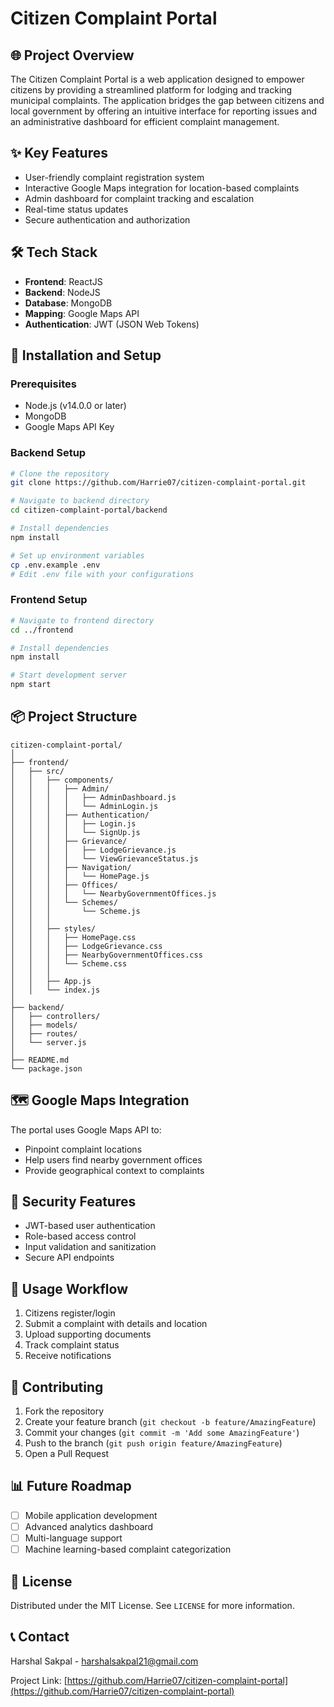 # Citizen Complaint Portal

## 🌐 Project Overview
The Citizen Complaint Portal is a web application designed to empower citizens by providing a streamlined platform for lodging and tracking municipal complaints. The application bridges the gap between citizens and local government by offering an intuitive interface for reporting issues and an administrative dashboard for efficient complaint management.

## ✨ Key Features
- User-friendly complaint registration system
- Interactive Google Maps integration for location-based complaints
- Admin dashboard for complaint tracking and escalation
- Real-time status updates
- Secure authentication and authorization

## 🛠 Tech Stack
- **Frontend**: ReactJS
- **Backend**: NodeJS
- **Database**: MongoDB
- **Mapping**: Google Maps API
- **Authentication**: JWT (JSON Web Tokens)

## 🚀 Installation and Setup

### Prerequisites
- Node.js (v14.0.0 or later)
- MongoDB
- Google Maps API Key

### Backend Setup
```bash
# Clone the repository
git clone https://github.com/Harrie07/citizen-complaint-portal.git

# Navigate to backend directory
cd citizen-complaint-portal/backend

# Install dependencies
npm install

# Set up environment variables
cp .env.example .env
# Edit .env file with your configurations
```

### Frontend Setup
```bash
# Navigate to frontend directory
cd ../frontend

# Install dependencies
npm install

# Start development server
npm start
```

## 📦 Project Structure
```
citizen-complaint-portal/
│
├── frontend/
│   ├── src/
│   │   ├── components/
│   │   │   ├── Admin/
│   │   │   │   ├── AdminDashboard.js
│   │   │   │   └── AdminLogin.js
│   │   │   ├── Authentication/
│   │   │   │   ├── Login.js
│   │   │   │   └── SignUp.js
│   │   │   ├── Grievance/
│   │   │   │   ├── LodgeGrievance.js
│   │   │   │   └── ViewGrievanceStatus.js
│   │   │   ├── Navigation/
│   │   │   │   └── HomePage.js
│   │   │   ├── Offices/
│   │   │   │   └── NearbyGovernmentOffices.js
│   │   │   └── Schemes/
│   │   │       └── Scheme.js
│   │   │
│   │   ├── styles/
│   │   │   ├── HomePage.css
│   │   │   ├── LodgeGrievance.css
│   │   │   ├── NearbyGovernmentOffices.css
│   │   │   └── Scheme.css
│   │   │
│   │   ├── App.js
│   │   └── index.js
│
├── backend/
│   ├── controllers/
│   ├── models/
│   ├── routes/
│   └── server.js
│
├── README.md
└── package.json
```

## 🗺️ Google Maps Integration
The portal uses Google Maps API to:
- Pinpoint complaint locations
- Help users find nearby government offices
- Provide geographical context to complaints

## 🔐 Security Features
- JWT-based user authentication
- Role-based access control
- Input validation and sanitization
- Secure API endpoints

## 📝 Usage Workflow
1. Citizens register/login
2. Submit a complaint with details and location
3. Upload supporting documents
4. Track complaint status
5. Receive notifications

## 🤝 Contributing
1. Fork the repository
2. Create your feature branch (`git checkout -b feature/AmazingFeature`)
3. Commit your changes (`git commit -m 'Add some AmazingFeature'`)
4. Push to the branch (`git push origin feature/AmazingFeature`)
5. Open a Pull Request

## 📊 Future Roadmap
- [ ] Mobile application development
- [ ] Advanced analytics dashboard
- [ ] Multi-language support
- [ ] Machine learning-based complaint categorization

## 📄 License
Distributed under the MIT License. See `LICENSE` for more information.

## 📞 Contact
Harshal Sakpal - [harshalsakpal21@gmail.com](mailto:harshalsakpal21@gmail.com)

Project Link: [https://github.com/Harrie07/citizen-complaint-portal](https://github.com/Harrie07/citizen-complaint-portal)
